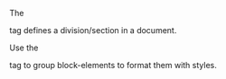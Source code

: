 The <div> tag defines a division/section in a document.

Use the <div> tag to group block-elements to format them with styles.
